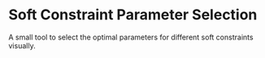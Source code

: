 # Soft Constraint Parameter Selection

A small tool to select the optimal parameters for different soft constraints visually. 
